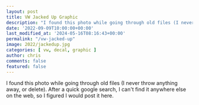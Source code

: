 ```yaml
---
layout: post
title: VW Jacked Up Graphic
description: "I found this photo while going through old files (I never throw anything away, or delete). After a quick google search, I can't find it anywhere else on the web, so I figured I would post it here."
date: '2022-09-09T10:00:00+00:00'
last_modified_at: '2024-05-16T08:16:43+00:00'
permalink: "/vw-jacked-up"
image: 2022/jackedup.jpg
categories: [ vw, decal, graphic ]
author: chris
comments: false
featured: false
---
```

I found this photo while going through old files (I never throw anything away, or delete). After a quick google search, I can't find it anywhere else on the web, so I figured I would post it here.



